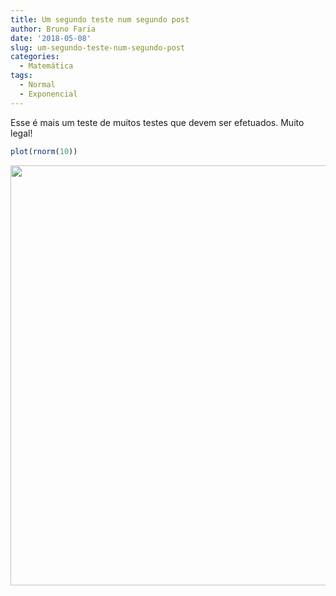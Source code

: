 ```yaml
---
title: Um segundo teste num segundo post
author: Bruno Faria
date: '2018-05-08'
slug: um-segundo-teste-num-segundo-post
categories:
  - Matemática
tags:
  - Normal
  - Exponencial
---
```

Esse é mais um teste de muitos testes que devem ser efetuados. Muito legal!


```r
plot(rnorm(10))
```

<img src="/post/2018-05-08-um-segundo-teste-num-segundo-post_files/figure-html/unnamed-chunk-1-1.png" width="672" />

